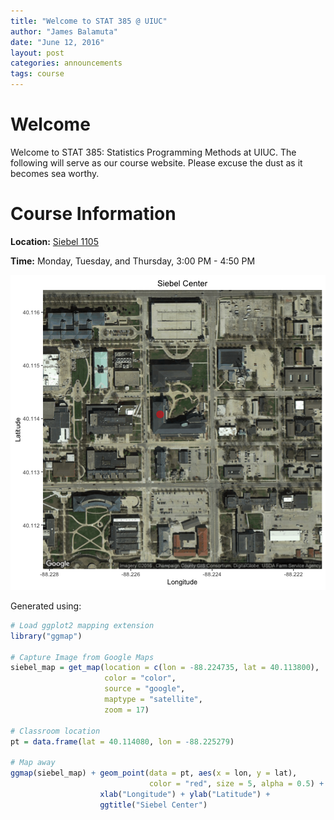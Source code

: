 ```yaml
---
title: "Welcome to STAT 385 @ UIUC"
author: "James Balamuta"
date: "June 12, 2016"
layout: post
categories: announcements
tags: course
---
```


# Welcome

Welcome to STAT 385: Statistics Programming Methods at UIUC. The following will serve as our course website. Please excuse the dust as it becomes sea worthy. 

# Course Information

**Location:** [Siebel 1105](http://ada.fs.illinois.edu/0563Plan1.gif)

**Time:** Monday, Tuesday, and Thursday, 3:00 PM - 4:50 PM


![plot of chunk siebel_map](/figure/source/2016-06-12-welcome-to-stat385/siebel_map-1.png)

Generated using: 


```r
# Load ggplot2 mapping extension
library("ggmap")

# Capture Image from Google Maps
siebel_map = get_map(location = c(lon = -88.224735, lat = 40.113800),
                     color = "color",
                     source = "google",
                     maptype = "satellite",
                     zoom = 17)

# Classroom location
pt = data.frame(lat = 40.114080, lon = -88.225279)

# Map away
ggmap(siebel_map) + geom_point(data = pt, aes(x = lon, y = lat), 
                               color = "red", size = 5, alpha = 0.5) + 
                    xlab("Longitude") + ylab("Latitude") +
                    ggtitle("Siebel Center") 
```

